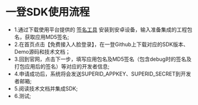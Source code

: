 # 一登SDK使用流程

- 1.通过下载使用平台提供的 <a href="http://superid.me/superid/SuperIDSign.apk" target="_blank">签名工具</a > 安装到安卓设备，输入准备集成的工程包名，获取应用MD5签名;
- 2.在首页点击【免费接入人脸登录】，在一登Github上下载对应的SDK版本、Demo源码和技术文档；
- 3.回到官网，点击下一步，填写应用包名及MD5签名（包含debug时的签名及打包应用后的签名）等对应的开发者信息;
- 4.申请成功后，系统将会发送SUPERID\_APPKEY、SUPERID\_SECRET到开发者邮箱;
- 5.阅读技术文档并集成SDK;
- 6.测试;
